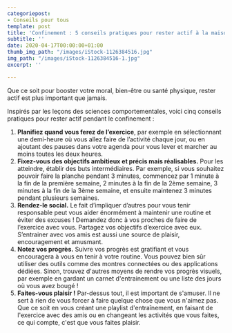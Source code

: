 ```yaml
---
categoriepost:
- Conseils pour tous
template: post
title: 'Confinement : 5 conseils pratiques pour rester actif à la maison'
subtitle: ''
date: 2020-04-17T00:00:00+01:00
thumb_img_path: "/images/iStock-1126384516.jpg"
img_path: "/images/iStock-1126384516-1.jpg"
excerpt: ''

---
```

Que ce soit pour booster votre moral, bien-être ou santé physique, rester actif est plus important que jamais. 

Inspirés par les leçons des sciences comportementales, voici cinq conseils pratiques pour rester actif pendant le confinement : 

1. **Planifiez quand vous ferez de l’exercice**, par exemple en sélectionnant une demi-heure où vous allez faire de l’activité chaque jour, ou en ajoutant des pauses dans votre agenda pour vous lever et marcher au moins toutes les deux heures. 
2. **Fixez-vous des objectifs ambitieux et précis mais réalisables.** Pour les atteindre, établir des buts intermédiaires. Par exemple, si vous souhaitez pouvoir faire la planche pendant 3 minutes, commencez par 1 minute à la fin de la première semaine, 2 minutes à la fin de la 2ème semaine, 3 minutes à la fin de la 3ème semaine, et ensuite maintenez 3 minutes pendant plusieurs semaines. 
3. **Rendez-le social.** Le fait d’impliquer d’autres pour vous tenir responsable peut vous aider énormément à maintenir une routine et éviter des excuses ! Demandez donc à vos proches de faire de l’exercice avec vous. Partagez vos objectifs d’exercice avec eux. S’entrainer avec vos amis est aussi une source de plaisir, encouragement et amusmant.
4. **Notez vos progrès.** Suivre vos progrès est gratifiant et vous encouragera à vous en tenir à votre routine. Vous pouvez bien sûr utiliser des outils comme des montres connectées ou des applications dédiées. Sinon, trouvez d'autres moyens de rendre vos progrès visuels, par exemple en gardant un carnet d'entrainement ou une liste des jours où vous avez bougé ! 
5. **Faites-vous plaisir !** Par-dessus tout, il est important de s'amuser. Il ne sert à rien de vous forcer à faire quelque chose que vous n'aimez pas. Que ce soit en vous créant une playlist d'entraînement, en faisant de l'exercice avec des amis ou en changeant les activités que vous faites, ce qui compte, c'est que vous faites plaisir.